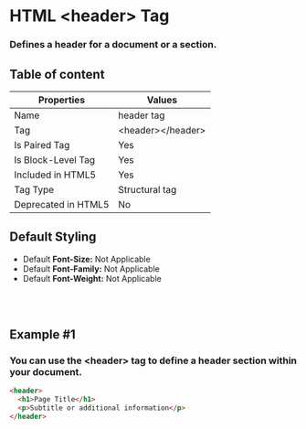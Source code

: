 # HTML &lt;header&gt; Tag

### Defines a header for a document or a section.



## Table of content


| Properties            | Values                                                               |
|---------------------|----------------------------------------------------------------------|
| Name                | header tag                                                |
| Tag                 | &lt;header&gt;&lt;/header&gt;                                            |
| Is Paired Tag       | Yes                                                  |
| Is Block-Level Tag  | Yes                                |
| Included in HTML5   | Yes     |
| Tag Type            | Structural tag     |
| Deprecated in HTML5 | No     |


## Default Styling


-	Default **Font-Size:** Not Applicable
-	Default **Font-Family:** Not Applicable
-	Default **Font-Weight:** Not Applicable


<br>
<br>

## Example #1
### You can use the &lt;header&gt; tag to define a header section within your document.
```html
<header>
  <h1>Page Title</h1>
  <p>Subtitle or additional information</p>
</header>
``` 
<br>
<br>

